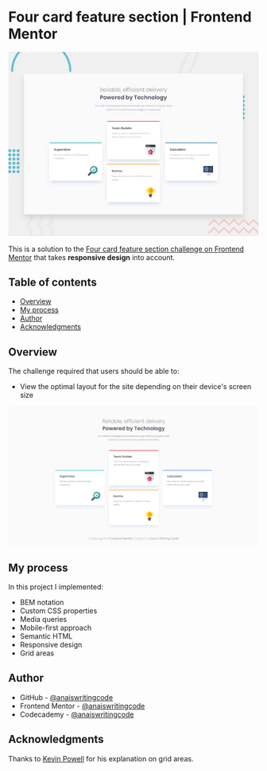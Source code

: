 # Four card feature section | Frontend Mentor

![Image preview](design/desktop-preview.jpg)

This is a solution to the [Four card feature section challenge on Frontend Mentor](https://www.frontendmentor.io/challenges/four-card-feature-section-weK1eFYK) that takes **responsive design** into account.

## Table of contents

- [Overview](#overview)
- [My process](#my-process)
- [Author](#author)
- [Acknowledgments](#acknowledgments)

## Overview

The challenge required that users should be able to:

- View the optimal layout for the site depending on their device's screen size

![Screenshot of the finished solution](images/finished-screenshot.png)

## My process

In this project I implemented:

- BEM notation
- Custom CSS properties
- Media queries
- Mobile-first approach
- Semantic HTML
- Responsive design
- Grid areas

## Author

- GitHub - [@anaiswritingcode](https://github.com/anaiswritingcode)
- Frontend Mentor - [@anaiswritingcode](https://www.frontendmentor.io/profile/anaiswritingcode)
- Codecademy - [@anaiswritingcode](https://www.codecademy.com/profiles/anaiswritingcode)

## Acknowledgments

Thanks to [Kevin Powell](https://www.youtube.com/@KevinPowell) for his explanation on grid areas.
